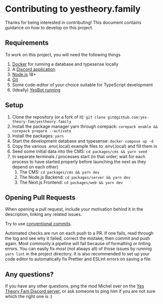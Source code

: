 # Contributing to yestheory.family

Thanks for being interested in contributing! This document contains guidance on how to develop on this project.

## Requirements

To work on this project, you will need the following things

1. [Docker](https://docker.com) for running a database and typesense locally
2. A [Discord application](https://discord.com/developers/applications)
3. [Node.js](https://nodejs.org) 18+
4. [Git](https://git-scm.com/)
5. Some code-editor of your choice suitable for TypeScript development
6. (Ideally) [YesBot running](https://github.com/Yes-Theory-Fam/yesbot-ts/blob/master/CONTRIBUTING.md#local-instance)

## Setup

1. Clone the repository (or a fork of it): `git clone git@github.com:yes-theory-fam/yestheory.family`
2. Install the package manager yarn through corepack: `corepack enable && corepack prepare --activate`
3. Install the packages: `yarn`
4. Start the development database and typesense: `docker compose up -d`
5. Copy the various .env(.local).example files to .env(.local) and fill them in
6. Seed some initial data into the CMS: `cd packages/cms && yarn seed`
7. In separate terminals / processes start (in that order; wait for each process to have started properly before
   launching the next as they depend on each other)
    1. The CMS: `cd packages/cms && yarn dev`
    2. The Node.js Backend: `cd packages/server && yarn dev`
    3. The Next.js Frontend: `cd packages/web && yarn dev`

## Opening Pull Requests

When opening a pull request, include your motivation behind it in the description, linking any related issues.

Try to use [conventional commits](https://www.conventionalcommits.org).

Automated checks are run on each push to a PR. If one fails, read through the log and see why it failed, correct the
mistake, then commit and push again. Most commonly a pipeline will fail because of formatting or linting errors. You can
easily fix *most* (not always all) of those issues by running `yarn lint` in the project directory. It is also
recommended to set up your code editor to automatically fix Prettier and ESLint errors on saving a file.

## Any questions?

If you have any other questions, ping the mod Michel over on
the [Yes Theory Fam Discord server](https://discord.gg/yestheory), or ask someone to ping him if you are not sure which
the right one is :)
